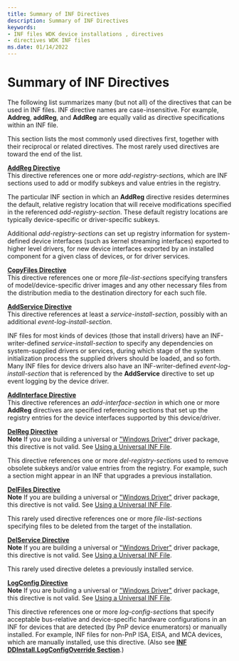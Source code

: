 ```yaml
---
title: Summary of INF Directives
description: Summary of INF Directives
keywords:
- INF files WDK device installations , directives
- directives WDK INF files
ms.date: 01/14/2022
---
```


# Summary of INF Directives

The following list summarizes many (but not all) of the directives that can be used in INF files. INF directive names are case-insensitive. For example, **Addreg**, **addReg**, and **AddReg** are equally valid as directive specifications within an INF file.

This section lists the most commonly used directives first, together with their reciprocal or related directives. The most rarely used directives are toward the end of the list.

<a href="" id="addreg-directive"></a>[**AddReg Directive**](inf-addreg-directive.md)  
This directive references one or more *add-registry-section*s, which are INF sections used to add or modify subkeys and value entries in the registry.

The particular INF section in which an **AddReg** directive resides determines the default, relative registry location that will receive modifications specified in the referenced *add-registry-section*. These default registry locations are typically device-specific or driver-specific subkeys.

Additional *add-registry-sections* can set up registry information for system-defined device interfaces (such as kernel streaming interfaces) exported to higher level drivers, for new device interfaces exported by an installed component for a given class of devices, or for driver services.

<a href="" id="copyfiles-directive"></a>[**CopyFiles Directive**](inf-copyfiles-directive.md)  
This directive references one or more *file-list-section*s specifying transfers of model/device-specific driver images and any other necessary files from the distribution media to the destination directory for each such file.

<a href="" id="addservice-directive"></a>[**AddService Directive**](inf-addservice-directive.md)  
This directive references at least a *service-install-section*, possibly with an additional *event-log-install-section*.

INF files for most kinds of devices (those that install drivers) have an INF-writer-defined *service-install-section* to specify any dependencies on system-supplied drivers or services, during which stage of the system initialization process the supplied drivers should be loaded, and so forth. Many INF files for device drivers also have an INF-writer-defined *event-log-install-section* that is referenced by the **AddService** directive to set up event logging by the device driver.

<a href="" id="addinterface-directive"></a>[**AddInterface Directive**](inf-addinterface-directive.md)  
This directive references an *add-interface-section* in which one or more **AddReg** directives are specified referencing sections that set up the registry entries for the device interfaces supported by this device/driver.

<a href="" id="delreg-directive"></a>[**DelReg Directive**](inf-delreg-directive.md)  
**Note** If you are building a universal or ["Windows Driver"](../develop/get-started-developing-windows-drivers.md) driver package, this directive is not valid. See [Using a Universal INF File](using-a-universal-inf-file.md).

This directive references one or more *del-registry-section*s used to remove obsolete subkeys and/or value entries from the registry. For example, such a section might appear in an INF that upgrades a previous installation.

<a href="" id="delfiles-directive"></a>[**DelFiles Directive**](inf-delfiles-directive.md)  
**Note** If you are building a universal or ["Windows Driver"](../develop/get-started-developing-windows-drivers.md) driver package, this directive is not valid. See [Using a Universal INF File](using-a-universal-inf-file.md).

This rarely used directive references one or more *file-list-section*s specifying files to be deleted from the target of the installation.

<a href="" id="delservice-directive"></a>[**DelService Directive**](inf-delservice-directive.md)  
**Note** If you are building a universal or ["Windows Driver"](../develop/get-started-developing-windows-drivers.md) driver package, this directive is not valid. See [Using a Universal INF File](using-a-universal-inf-file.md).

This rarely used directive deletes a previously installed service.

<a href="" id="logconfig-directive"></a>[**LogConfig Directive**](inf-logconfig-directive.md)  
**Note** If you are building a universal or ["Windows Driver"](../develop/get-started-developing-windows-drivers.md) driver package, this directive is not valid. See [Using a Universal INF File](using-a-universal-inf-file.md).

This directive references one or more *log-config-section*s that specify acceptable bus-relative and device-specific hardware configurations in an INF for devices that are detected (by PnP device enumerators) or manually installed. For example, INF files for non-PnP ISA, EISA, and MCA devices, which are manually installed, use this directive. (Also see [**INF DDInstall.LogConfigOverride Section**](inf-ddinstall-logconfigoverride-section.md).)
